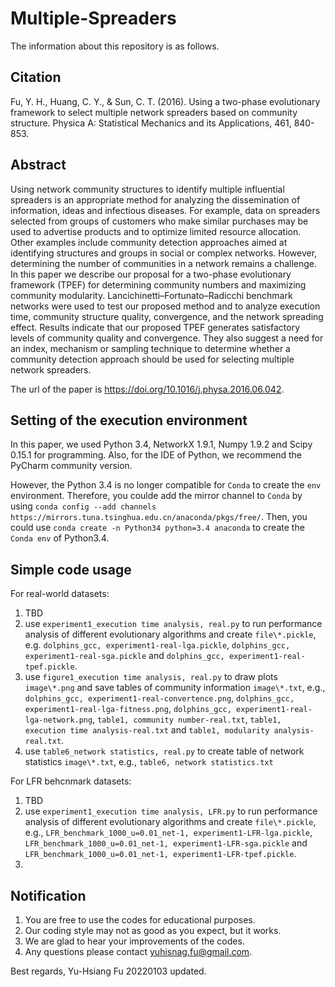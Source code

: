 # Multiple-Spreaders
The information about this repository is as follows.

## Citation
Fu, Y. H., Huang, C. Y., & Sun, C. T. (2016). Using a two-phase evolutionary framework to select multiple network spreaders based on community structure. Physica A: Statistical Mechanics and its Applications, 461, 840-853.

## Abstract
Using network community structures to identify multiple influential spreaders is an appropriate method for analyzing the dissemination of information, ideas and infectious diseases. For example, data on spreaders selected from groups of customers who make similar purchases may be used to advertise products and to optimize limited resource allocation. Other examples include community detection approaches aimed at identifying structures and groups in social or complex networks. However, determining the number of communities in a network remains a challenge. In this paper we describe our proposal for a two-phase evolutionary framework (TPEF) for determining community numbers and maximizing community modularity. Lancichinetti–Fortunato–Radicchi benchmark networks were used to test our proposed method and to analyze execution time, community structure quality, convergence, and the network spreading effect. Results indicate that our proposed TPEF generates satisfactory levels of community quality and convergence. They also suggest a need for an index, mechanism or sampling technique to determine whether a community detection approach should be used for selecting multiple network spreaders.

The url of the paper is https://doi.org/10.1016/j.physa.2016.06.042.

## Setting of the execution environment
In this paper, we used Python 3.4, NetworkX 1.9.1, Numpy 1.9.2 and Scipy 0.15.1 for programming. Also, for the IDE of Python, we recommend the PyCharm community version.

However, the Python 3.4 is no longer compatible for `Conda` to create the `env` environment. Therefore, you coulde add the mirror channel to `Conda` by using `conda config --add channels https://mirrors.tuna.tsinghua.edu.cn/anaconda/pkgs/free/`. Then, you could use `conda create -n Python34 python=3.4 anaconda` to create the `Conda env` of Python3.4.

## Simple code usage
For real-world datasets:
1. TBD
2. use `experiment1_execution time analysis, real.py` to run performance analysis of different evolutionary algorithms and create `file\*.pickle`, e.g. `dolphins_gcc, experiment1-real-lga.pickle`, `dolphins_gcc, experiment1-real-sga.pickle` and `dolphins_gcc, experiment1-real-tpef.pickle`.
3. use `figure1_execution time analysis, real.py` to draw plots `image\*.png` and save tables of community information `image\*.txt`, e.g., `dolphins_gcc, experiment1-real-convertence.png`, `dolphins_gcc, experiment1-real-lga-fitness.png`, `dolphins_gcc, experiment1-real-lga-network.png`, `table1, community number-real.txt`, `table1, execution time analysis-real.txt` and `table1, modularity analysis-real.txt`.
4. use `table6_network statistics, real.py` to create table of network statistics `image\*.txt`, e.g., `table6, network statistics.txt`

For LFR behcnmark datasets:
1. TBD
2. use `experiment1_execution time analysis, LFR.py` to run performance analysis of different evolutionary algorithms and create `file\*.pickle`, e.g., `LFR_benchmark_1000_u=0.01_net-1, experiment1-LFR-lga.pickle`, `LFR_benchmark_1000_u=0.01_net-1, experiment1-LFR-sga.pickle` and `LFR_benchmark_1000_u=0.01_net-1, experiment1-LFR-tpef.pickle`.
3. 

## Notification
1. You are free to use the codes for educational purposes.
2. Our coding style may not as good as you expect, but it works.
3. We are glad to hear your improvements of the codes.
4. Any questions please contact yuhisnag.fu@gmail.com.

Best regards,
Yu-Hsiang Fu 20220103 updated.
